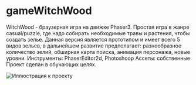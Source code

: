 # gameWitchWood

WitchWood - браузерная игра на движке Phaser3. Простая игра в жанре casual/puzzle, где надо собирать необходимые травы и растения, чтобы создать зелье. Данная версия является прототипом и имеет всего 5 видов зельев, в дальнейшем развитие предполагает: разнообразное количество зелий, обширная карта поиска, анимация персонажа, новые уровни.
Инструменты: PhaserEditor2d, Photoshoop
Ассеты: собственные
Проект сделан в обучающих целях.

![Иллюстрация к проекту](https://github.com/ayaoftheshire/img/blob/main/bbnQ3Mov99c%20(1).jpg)
